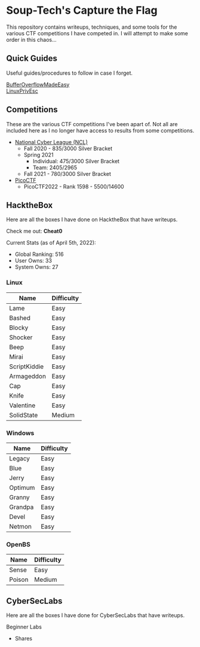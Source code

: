# Soup-Tech's Capture the Flag
This repository contains writeups, techniques, and some tools for the various CTF competitions I have competed in. I will attempt to make some order in this chaos...

## Quick Guides
Useful guides/procedures to follow in case I forget.

[BufferOverflowMadeEasy](https://github.com/Cheat-0/CTF/tree/main/Guides/BufferOverflowMadeEasy)<br>
[LinuxPrivEsc](https://github.com/Cheat-0/CTF/tree/main/Guides/LinuxPrivEsc)

## Competitions
These are the various CTF competitions I've been apart of. Not all are included here as I no longer have access to results from some competitions.

- [National Cyber League (NCL)](https://cyberskyline.com/)
	- Fall 2020 - 835/3000 Silver Bracket
	- Spring 2021
		- Individual: 475/3000 Silver Bracket
		- Team: 2405/2965
	- Fall 2021 - 780/3000 Silver Bracket
- [PicoCTF](https://play.picoctf.org/login)
	- PicoCTF2022 - Rank 1598 - 5500/14600

## HacktheBox
Here are all the boxes I have done on HacktheBox that have writeups.

Check me out: **Cheat0**

Current Stats (as of April 5th, 2022):
- Global Ranking: 516
- User Owns: 33
- System Owns: 27

### Linux
| Name | Difficulty |
| ------ | --------- |
| Lame | Easy |
| Bashed | Easy |
| Blocky | Easy |
| Shocker | Easy |
| Beep | Easy |
| Mirai | Easy |
| ScriptKiddie | Easy |
| Armageddon | Easy |
| Cap | Easy |
| Knife | Easy |
| Valentine | Easy |
| SolidState | Medium |

### Windows
| Name | Difficulty |
| --- | --- |
| Legacy | Easy | 
| Blue | Easy |
| Jerry | Easy |
| Optimum | Easy |
| Granny | Easy | 
| Grandpa | Easy |
| Devel | Easy |
| Netmon | Easy |

### OpenBS
| Name  | Difficulty |
| --- | --- |
| Sense | Easy |
| Poison | Medium |

## CyberSecLabs
Here are all the boxes I have done for CyberSecLabs that have writeups.

Beginner Labs
- Shares

